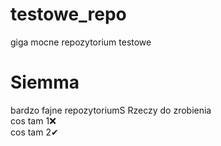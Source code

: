 # testowe_repo
 giga mocne repozytorium testowe

# Siemma 
bardzo fajne repozytoriumS
Rzeczy do zrobienia<br/>
cos tam 1❌<br/>
cos tam 2✔
